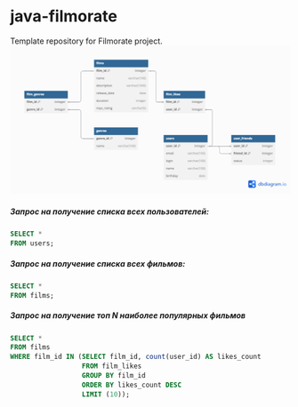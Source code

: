 # java-filmorate
Template repository for Filmorate project.
![Диаграмма таблицы проекта](https://github.com/Sergei-Lukashenko/java-filmorate/blob/add-review/Схема%20БД%20filmorate.png)

##### _Запрос на получение списка всех пользователей:_
```sql
SELECT *
FROM users;
```

##### _Запрос на получение списка всех фильмов:_
```sql
SELECT *
FROM films;
```
##### _Запрос на получение топ N наиболее популярных фильмов_
```sql
SELECT *
FROM films
WHERE film_id IN (SELECT film_id, count(user_id) AS likes_count
                  FROM film_likes
                  GROUP BY film_id
                  ORDER BY likes_count DESC
                  LIMIT (10));
```
